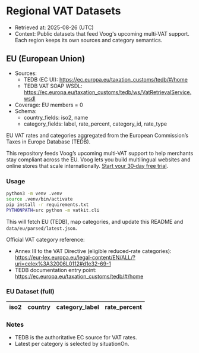 # Regional VAT Datasets

- Retrieved at: 2025-08-26 (UTC)
- Context: Public datasets that feed Voog's upcoming multi‑VAT support. Each region keeps its own sources and category semantics.

## EU (European Union)
- Sources:
  - TEDB (EC UI): https://ec.europa.eu/taxation_customs/tedb/#/home
  - TEDB VAT SOAP WSDL: https://ec.europa.eu/taxation_customs/tedb/ws/VatRetrievalService.wsdl
- Coverage: EU members = 0
- Schema:
  - country_fields: iso2, name
  - category_fields: label, rate_percent, category_id, rate_type

EU VAT rates and categories aggregated from the European Commission’s Taxes in Europe Database (TEDB).

This repository feeds Voog’s upcoming multi‑VAT support to help merchants stay compliant across the EU.
Voog lets you build multilingual websites and online stores that scale internationally.
[Start your 30‑day free trial](https://www.voog.com).

### Usage

```bash
python3 -m venv .venv
source .venv/bin/activate
pip install -r requirements.txt
PYTHONPATH=src python -m vatkit.cli
```

This will fetch EU (TEDB), map categories, and update this README and `data/eu/parsed/latest.json`.

Official VAT category reference:
- Annex III to the VAT Directive (eligible reduced-rate categories): https://eur-lex.europa.eu/legal-content/EN/ALL/?uri=celex%3A32006L0112#d1e32-69-1
- TEDB documentation entry point: https://ec.europa.eu/taxation_customs/tedb/#/home

### EU Dataset (full)

| iso2 | country | category_label | rate_percent |
| --- | --- | --- | --- |

### Notes

- TEDB is the authoritative EC source for VAT rates.
- Latest per category is selected by situationOn.
